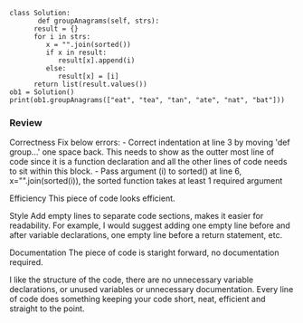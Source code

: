 ```
class Solution:
       def groupAnagrams(self, strs):
      result = {}
      for i in strs:
         x = "".join(sorted())
         if x in result:
            result[x].append(i)
         else:
            result[x] = [i]
      return list(result.values())
ob1 = Solution()
print(ob1.groupAnagrams(["eat", "tea", "tan", "ate", "nat", "bat"]))
```

### Review

Correctness
Fix below errors:
    - Correct indentation at line 3 by moving 'def group...' one space back. This needs to show as the outter most line of code since it is a function declaration and all the other lines of code needs to sit within this block.
    - Pass argument (i) to sorted() at line 6, x="".join(sorted(i)), the sorted function takes at least 1 required argument

Efficiency
This piece of code looks efficient.

Style
Add empty lines to separate code sections, makes it easier for readability. For example, I would suggest adding one empty line before and after variable declarations, one empty line before a return statement, etc.

Documentation
The piece of code is staright forward, no documentation required.


I like the structure of the code, there are no unnecessary variable declarations, or unused variables or unnecessary documentation. Every line of code does something keeping your code short, neat, efficient and straight to the point.
